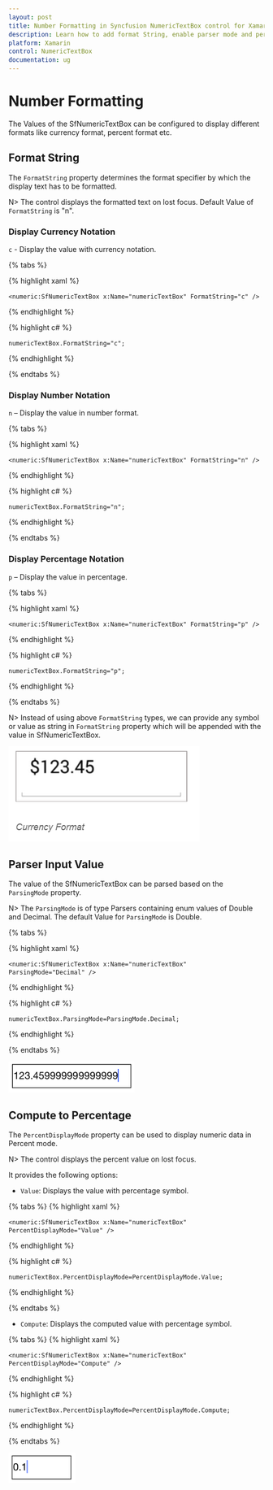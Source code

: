 ```yaml
---
layout: post
title: Number Formatting in Syncfusion NumericTextBox control for Xamarin.Forms
description: Learn how to add format String, enable parser mode and percent display mode for NumericTextBox control.
platform: Xamarin
control: NumericTextBox
documentation: ug
---
```

# Number Formatting

The Values of the SfNumericTextBox can be configured to display different formats like currency format, percent format etc. 

## Format String

The `FormatString` property determines the format specifier by which the display text has to be formatted. 

N> The control displays the formatted text on lost focus. Default Value of `FormatString` is "n".

### Display Currency Notation

`c` - Display the value with currency notation.
	
{% tabs %}	

{% highlight xaml %}

	<numeric:SfNumericTextBox x:Name="numericTextBox" FormatString="c" />
	
{% endhighlight %}
	
{% highlight c# %}
	
	numericTextBox.FormatString="c";
	 
{% endhighlight %}

{% endtabs %}
	
### Display Number Notation

`n` – Display the value in number format.

{% tabs %}

{% highlight xaml %}

	<numeric:SfNumericTextBox x:Name="numericTextBox" FormatString="n" />
	
{% endhighlight %}
	
{% highlight c# %}
	
	numericTextBox.FormatString="n";
	 
{% endhighlight %}

{% endtabs %}

### Display Percentage Notation

`p` – Display the value in percentage.
	
{% tabs %}	

{% highlight xaml %}

	<numeric:SfNumericTextBox x:Name="numericTextBox" FormatString="p" />
	
{% endhighlight %}
	
{% highlight c# %}

	numericTextBox.FormatString="p";
	 
{% endhighlight %}

{% endtabs %}
	
N> Instead of using above `FormatString` types, we can provide any symbol or value as string in `FormatString` property which will be appended with the value in SfNumericTextBox. 

![](images/FormatString.png)

## Parser Input Value

The value of the SfNumericTextBox can be parsed based on the `ParsingMode` property. 

N> The `ParsingMode` is of type Parsers containing enum values of Double and Decimal. The default Value for `ParsingMode` is Double.

{% tabs %}

{% highlight xaml %}

	<numeric:SfNumericTextBox x:Name="numericTextBox" ParsingMode="Decimal" />
	
{% endhighlight %}

{% highlight c# %}

	numericTextBox.ParsingMode=ParsingMode.Decimal;
	  
{% endhighlight %}

{% endtabs %}

![](images/ParserMode.png)

## Compute to Percentage

The `PercentDisplayMode` property can be used to display numeric data in Percent mode. 

N> The control displays the percent value on lost focus. 

It provides the following options:

* `Value`: Displays the value with percentage symbol.

{% tabs %}
{% highlight xaml %}

	<numeric:SfNumericTextBox x:Name="numericTextBox" PercentDisplayMode="Value" />
	
{% endhighlight %}

{% highlight c# %}

	numericTextBox.PercentDisplayMode=PercentDisplayMode.Value;

{% endhighlight %}

{% endtabs %}

* `Compute`: Displays the computed value with percentage symbol.

{% tabs %}
{% highlight xaml %}

	<numeric:SfNumericTextBox x:Name="numericTextBox" PercentDisplayMode="Compute" />
	
{% endhighlight %}

{% highlight c# %}

	numericTextBox.PercentDisplayMode=PercentDisplayMode.Compute;

{% endhighlight %}

{% endtabs %}

![](images/PercentageDisplayMode.png)


